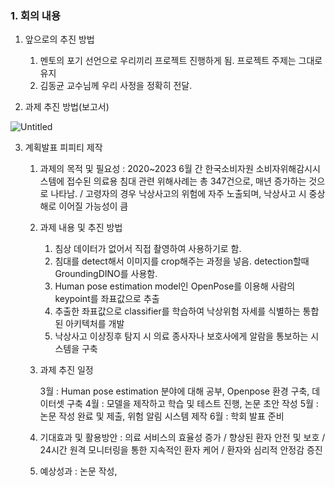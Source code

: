### 1. 회의 내용

1. 앞으로의 추진 방법
    1. 멘토의 포기 선언으로 우리끼리 프로젝트 진행하게 됨. 프로젝트 주제는 그대로 유지
    2. 김동균 교수님께 우리 사정을 정확히 전달.

2. 과제 추진 방법(보고서)

![Untitled](https://prod-files-secure.s3.us-west-2.amazonaws.com/dc424050-4343-405e-8620-b23a84fb4faa/b159d5b5-b735-4c92-965e-309b880b3d38/Untitled.png)

3. 계획발표 피피티 제작

    1. 과제의 목적 및 필요성 : 2020~2023 6월 간 한국소비자원 소비자위해감시시스템에 접수된 의료용 침대 관련 위해사례는 총 347건으로, 매년 증가하는 것으로 나타남. / 고령자의 경우 낙상사고의 위험에 자주 노출되며, 낙상사고 시 중상해로 이어질 가능성이 큼 
    
    2. 과제 내용 및 추진 방법

        1. 침상 데이터가 없어서 직접 촬영하여 사용하기로 함.
        2. 침대를 detect해서 이미지를 crop해주는 과정을 넣음. detection할때 GroundingDINO를 사용함.
        3. Human pose estimation model인 OpenPose를 이용해 사람의 keypoint를 좌표값으로 추출
        4. 추출한 좌표값으로 classifier를 학습하여 낙상위험 자세를 식별하는 통합된 아키텍처를 개발
        5. 낙상사고 이상징후 탐지 시 의료 종사자나 보호사에게 알람을 통보하는 시스템을 구축
    
    3. 과제 추진 일정

        3월 : Human pose estimation 분야에 대해 공부, Openpose 환경 구축, 데이터셋 구축
        4월 : 모델을 제작하고 학습 및 테스트 진행, 논문 초안 작성
        5월 : 논문 작성 완료 및 제출, 위험 알림 시스템 제작
        6월 : 학회 발표 준비
    
    4. 기대효과 및 활용방안 : 의료 서비스의 효율성 증가 / 향상된 환자 안전 및 보호 / 24시간 원격 모니터링을 통한 지속적인 환자 케어 / 환자와 심리적 안정감 증진
    
    5. 예상성과 : 논문 작성,